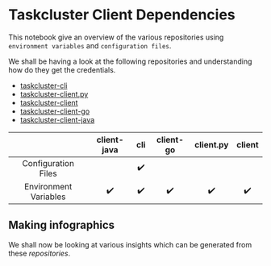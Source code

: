 # Taskcluster Client Dependencies
This notebook give an overview of the various repositories using `environment variables` and `configuration files`.

We shall be having a look at the following repositories and understanding how do they get the credentials.
- [taskcluster-cli](https://github.com/taskcluster/taskcluster-cli)
- [taskcluster-client.py](https://github.com/taskcluster/taskcluster-client.py)
- [taskcluster-client](https://github.com/taskcluster/taskcluster-client)
- [taskcluster-client-go](https://github.com/taskcluster/taskcluster-client-go)
- [taskcluster-client-java](https://github.com/taskcluster/taskcluster-client-java)

|                       | client-java | cli | client-go | client.py | client |
|:---------------------:|:-----------:|:---:|:---------:|:---------:|:------:|
|     Configuration Files     |             |  ✔️  |           |          |        |
| Environment Variables |      ✔️      |  ✔️   |     ✔️     |      ✔️     |    ✔️   |

## Making infographics
We shall now be looking at various insights which can be generated from these *repositories*.

